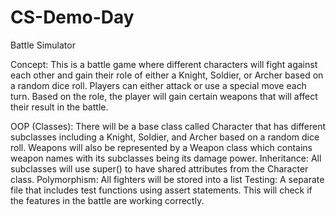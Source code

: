 # CS-Demo-Day

Battle Simulator 

Concept: This is a battle game where different characters will fight against each other and gain their role of either a Knight, Soldier, or Archer based on a random dice roll. Players can either attack or use a special move each turn. Based on the role, the player will gain certain weapons that will affect their result in the battle. 

OOP (Classes): There will be a base class called Character that has different subclasses including a Knight, Soldier, and Archer based on a random dice roll. Weapons will also be represented by a Weapon class which contains weapon names with its subclasses being its damage power. 
Inheritance: All subclasses will use super() to have shared attributes from the Character class. 
Polymorphism: All fighters will be stored into a list 
Testing: A separate file that includes test functions using assert statements. This will check if the features in the battle are working correctly. 
